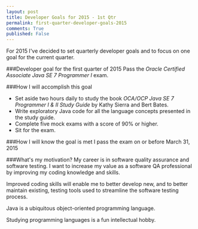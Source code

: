 ```yaml
---
layout: post
title: Developer Goals for 2015 - 1st Qtr  
permalink: first-quarter-developer-goals-2015
comments: True
published: False
---
```


For 2015 I've decided to set quarterly developer goals and to focus on one goal for the current quarter.

###Developer goal for the first quarter of 2015
Pass the *Oracle Certified Associate Java SE 7 Programmer I* exam.

###How I will accomplish this goal 
* Set aside two hours daily to study the book *OCA/OCP Java SE 7 Programmer I & II Study Guide* by Kathy Sierra and Bert Bates.
* Write exploratory Java code for all the language concepts presented in the study guide. 
* Complete five mock exams with a score of 90% or higher.
* Sit for the exam.

###How I will know the goal is met
I pass the exam on or before March 31, 2015

###What's my motivation?
My career is in software quality assurance and software testing. I want to increase my value as a software QA professional by improving my coding knowledge and skills. 

Improved coding skills will enable me to better develop new, and to better maintain existing, testing tools used to streamline the software testing process. 

Java is a ubiquitous object-oriented programming language. 

Studying programming languages is a fun intellectual hobby.
